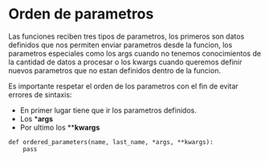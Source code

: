 # Orden de parametros
Las funciones reciben tres tipos de parametros, los primeros son datos definidos que nos permiten enviar parametros desde la funcion, los parametros especiales como los args cuando no tenemos conocimientos de la cantidad de datos a procesar o los kwargs cuando queremos definir nuevos parametros que no estan definidos dentro de la funcion.

Es importante respetar el orden de los parametros con el fin de evitar errores de sintaxis:
- En primer lugar tiene que ir los parametros definidos.
- Los ***args**
- Por ultimo los ****kwargs**

~~~
def ordered_parameters(name, last_name, *args, **kwargs):
    pass
~~~